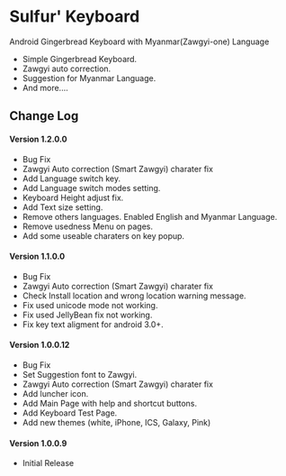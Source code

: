 Sulfur' Keyboard
==============
Android Gingerbread Keyboard with Myanmar(Zawgyi-one) Language
- Simple Gingerbread Keyboard.
- Zawgyi auto correction.
- Suggestion for Myanmar Language.
- And more....

## Change Log

#### Version 1.2.0.0
- Bug Fix
- Zawgyi Auto correction (Smart Zawgyi) charater fix
- Add Language switch key.
- Add Language switch modes setting.
- Keyboard Height adjust fix.
- Add Text size setting.
- Remove others languages. Enabled English and Myanmar Language.
- Remove usedness Menu on pages.
- Add some useable charaters on key popup.

#### Version 1.1.0.0
- Bug Fix
- Zawgyi Auto correction (Smart Zawgyi) charater fix
- Check Install location and wrong location warning message.
- Fix used unicode mode not working.
- Fix used JellyBean fix not working.
- Fix key text aligment for android 3.0+.

#### Version 1.0.0.12
- Bug Fix
- Set Suggestion font to Zawgyi.
- Zawgyi Auto correction (Smart Zawgyi) charater fix
- Add luncher icon.
- Add Main Page with help and shortcut buttons.
- Add Keyboard Test Page.
- Add new themes (white, iPhone, ICS, Galaxy, Pink)

#### Version 1.0.0.9
- Initial Release
